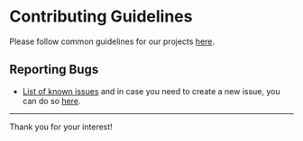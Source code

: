 # Contributing Guidelines

Please follow common guidelines for our projects [here](https://github.com/packit/contributing).

## Reporting Bugs

- [List of known issues](https://github.com/packit/packit-service-fedmsg/issues) and in case you need to create a new issue, you can do so [here](https://github.com/packit/packit-service-fedmsg/issues/new).

---

Thank you for your interest!
